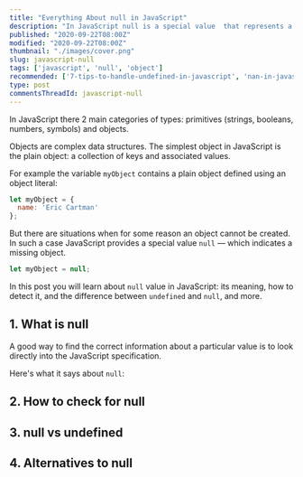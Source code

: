```yaml
---
title: "Everything About null in JavaScript"
description: "In JavaScript null is a special value  that represents a missing object."
published: "2020-09-22T08:00Z"
modified: "2020-09-22T08:00Z"
thumbnail: "./images/cover.png"
slug: javascript-null
tags: ['javascript', 'null', 'object']
recommended: ['7-tips-to-handle-undefined-in-javascript', 'nan-in-javascript']
type: post
commentsThreadId: javascript-null
---
```


In JavaScript there 2 main categories of types: primitives (strings, booleans, numbers, symbols) and objects.  

Objects are complex data structures. The simplest object in JavaScript is the plain object: a collection of keys and associated values. 

For example the variable `myObject` contains a plain object defined using an object literal:

```javascript
let myObject = {
  name: 'Eric Cartman'
};
```

But there are situations when for some reason an object cannot be created. In such a case JavaScript provides a special value `null` &mdash; which indicates a missing object.  

```javascript
let myObject = null;
```

In this post you will learn about `null` value in JavaScript: its meaning, how to detect it, and the difference between `undefined` and `null`, and more.  

## 1. What is null

A good way to find the correct information about a particular value is to look directly into the JavaScript specification.  

Here's what it says about `null`:

> 

## 2. How to check for null

## 3. null vs undefined

## 4. Alternatives to null